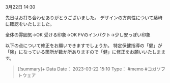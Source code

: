 3月22日 14:30

先日はお打ち合わせありがとうございました。
デザインの方向性について藤﨑に確認をいたしました。

全体の雰囲気→OK
受ける印象→OK
FVのインパクト→少し安っぽい印象

以下の点について修正をお願いできますでしょうか。
特定保健指導の「健」が「険」になっている箇所が数か所ありますので「健」に修正をお願いいたしまます。

> [!summary]+ Data
> Date： 2023-03-22 15:10
> Type： #memo #コガソフトウェア 